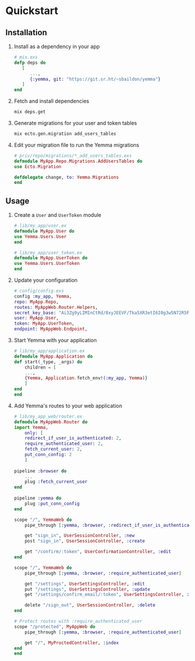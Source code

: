 # Quickstart

## Installation

1. Install as a dependency in your app<br>
    ```elixir
    # mix.exs
    defp deps do
       [
          ...,
          {:yemma, git: "https://git.sr.ht/~sbaildon/yemma"}
       ]
    end
    ```

1. Fetch and install dependencies<br>
    ```bash
    mix deps.get
    ```

1. Generate migrations for your user and token tables<br>
    ```bash
    mix ecto.gen.migration add_users_tables
    ```

1. Edit your migration file to run the Yemma migrations
    ```elixir
    # priv/repo/migrations/*_add_users_tables.exs
    defmodule MyApp.Repo.Migrations.AddUsersTables do
    use Ecto.Migration

    defdelegate change, to: Yemma.Migrations
    end
    ```

## Usage

1. Create a `User` and `UserToken` module<br>
    ```elixir
    # lib/my_app/user.ex
    defmodule MyApp.User do
    use Yemma.Users.User
    end
    ```

    ```elixir
    # lib/my_app/user_token.ex
    defmodule MyApp.UserToken do
    use Yemma.Users.UserToken
    end
    ```

1. Update your configuration<br>
    ```elixir
    # config/config.exs
    config :my_app, Yemma,
    repo: MyApp.Repo,
    routes: MyAppWeb.Router.Helpers,
    secret_key_base: "Ai3Zg9yLIMInCtRd/8xyJEEVF/Tka5XR3etI6I0g3w5N72R5FEd1q+/xPZXS8HxC",
    user: MyApp.User,
    token: MyApp.UserToken,
    endpoint: MyAppWeb.Endpoint,
    ```

1. Start Yemma with your application
    ```elixir
    # lib/my_app/application.ex
    defmodule MyApp.Application do
    def start(_type, _args) do
        children = [
        ...,
        {Yemma, Application.fetch_env!(:my_app, Yemma)}
        ]
    end
    end
    ```

1. Add Yemma's routes to your web application<br>
    ```elixir
    # lib/my_app_web/router.ex
    defmodule MyAppWeb.Router do
    import Yemma,
        only: [
        redirect_if_user_is_authenticated: 2,
        require_authenticated_user: 2,
        fetch_current_user: 2,
        put_conn_config: 2
        ]
        
    pipeline :browser do
        ...
        plug :fetch_current_user
    end
        
    pipeline :yemma do
        plug :put_conn_config
    end
    
    scope "/", YemmaWeb do
        pipe_through [:yemma, :browser, :redirect_if_user_is_authenticated]

        get "sign_in", UserSessionController, :new
        post "sign_in", UserSessionController, :create

        get "/confirm/:token", UserConfirmationController, :edit
    end
    
    scope "/", YemmaWeb do
        pipe_through [:yemma, :browser, :require_authenticated_user]

        get "/settings", UserSettingsController, :edit
        put "/settings", UserSettingsController, :update
        get "/settings/confirm_email/:token", UserSettingsController, :confirm_email

        delete "/sign_out", UserSessionController, :delete
    end
    
    # Protect routes with :require_authenticated_user
    scope "/protected", MyAppWeb do
        pipe_through [:yemma, :browser, :require_authenticated_user]

        get "/", MyProctedController, :index
    end
    end
    ```
